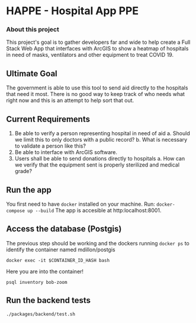 # HAPPE - Hospital App PPE

### About this project
This project's goal is to gather developers far and wide to help create a Full Stack Web App that interfaces with ArcGIS to show a heatmap of hospitals in need of masks, ventilators and other equipment to treat COVID 19. 

## Ultimate Goal

The government is able to use this tool to send aid directly to the hospitals that need it most. There is no good way to keep track of who needs what right now and this is an attempt to help sort that out.

## Current Requirements

1. Be able to verify a person representing hospital in need of aid
    a. Should we limit this to only doctors with a public record?
    b. What is necessary to validate a person like this?
2. Be able to interface with ArcGIS software.
3. Users shall be able to send donations directly to hospitals
    a. How can we verify that the equipment sent is properly sterilized and medical grade?

## Run the app

You first need to have `docker` installed on your machine.
Run: `docker-compose up --build`
The app is accesible at http:localhost:8001.

## Access the database (Postgis)

The previous step should be working and the dockers running
`docker ps` to identify the container named mdillon/postgis

`docker exec -it $CONTAINER_ID_HASH bash`

Here you are into the container!

`psql inventory bob-zoom`

## Run the backend tests 

`./packages/backend/test.sh`
